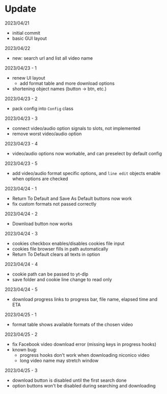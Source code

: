 # Update

2023/04/21

- initial commit
- basic GUI layout

2023/04/22

- new: search url and list all video name

2023/04/23 - 1

- renew UI layout
  - add format table and more download options
- shortening object names (button -> btn, etc.)

2023/04/23 - 2

- pack config into `Config` class

2023/04/23 - 3

- connect video/audio option signals to slots, not implemented
- remove worst video/audio option

2023/04/23 - 4

- video/audio options now workable, and can preselect by default config

2023/04/23 - 5

- add video/audio format specific options, and `line edit` objects enable when options are checked

2023/04/24 - 1

- Return To Default and Save As Default buttons now work
- fix custom formats not passed correctly

2023/04/24 - 2

- Download button now works

2023/04/24 - 3

- cookies checkbox enables/disables cookies file input
- cookies file browser fills in path automatically
- Return To Default clears all texts in option

2023/04/24 - 4

- cookie path can be passed to yt-dlp
- save folder and cookie line change to read only

2023/04/24 - 5

- download progress links to progress bar, file name, elapsed time and ETA

2023/04/25 - 1

- format table shows available formats of the chosen video

2023/04/25 - 2

- fix Facebook video download error (missing keys in progress hooks)
- known bug:
  - progress hooks don't work when downloading niconico video
  - long video name may stretch window

2023/04/25 - 3

- download button is disabled until the first search done
- option buttons won't be disabled during searching and downloading
